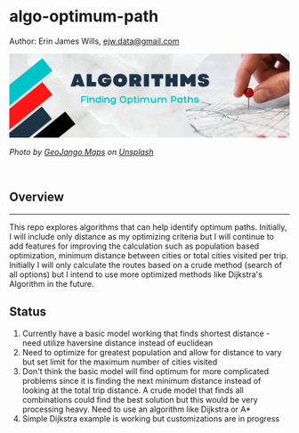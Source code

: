 # algo-optimum-path
Author:  Erin James Wills, ejw.data@gmail.com  

![Optimum Route](./images/routes-algorithms.png)  

<cite>Photo by <a href="https://unsplash.com/@geojango_maps?utm_source=unsplash&utm_medium=referral&utm_content=creditCopyText">GeoJango Maps</a> on <a href="https://unsplash.com/photos/Z8UgB80_46w?utm_source=unsplash&utm_medium=referral&utm_content=creditCopyText">Unsplash</a></cite>

<br>

## Overview  
<hr>  
This repo explores algorithms that can help identify optimum paths.  Initially, I will include only distance as my optimizing criteria but I will continue to add features for improving the calculation such as population based optimization, minimum distance between cities or total cities visited per trip.  Initially I will only calculate the routes based on a crude method (search of all options) but I intend to use more optimized methods like Dijkstra's Algorithm in the future.

## Status  
1.  Currently have a basic model working that finds shortest distance - need utilize haversine distance instead of euclidean
1.  Need to optimize for greatest population and allow for distance to vary but set limit for the maximum number of cities visited
1.  Don't think the basic model will find optimum for more complicated problems since it is finding the next minimum distance instead of looking at the total trip distance.  A crude model that finds all combinations could find the best solution but this would be very processing heavy.  Need to use an algorithm like Dijkstra or A*
1.  Simple Dijkstra example is working but customizations are in progress
